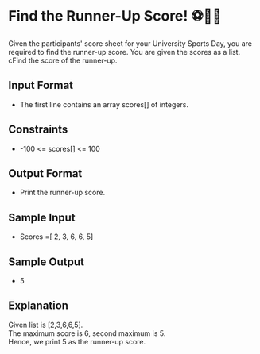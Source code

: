 # Find the Runner-Up Score! :soccer:🏃💯
Given the participants' score sheet for your University Sports Day, you are required to find the runner-up score. You are given the scores as a list. 
cFind the score of the runner-up.
## Input Format
* The first line contains an array scores[] of integers.
## Constraints
* -100 <=  scores[]  <= 100
## Output Format
* Print the runner-up score.
## Sample Input
* Scores =[ 2, 3, 6, 6, 5]
## Sample Output
* 5
 
## Explanation
Given list is [2,3,6,6,5]. 
<br />
The maximum score is 6, second maximum is 5. 
<br />
Hence, we print 5 as the runner-up score.

